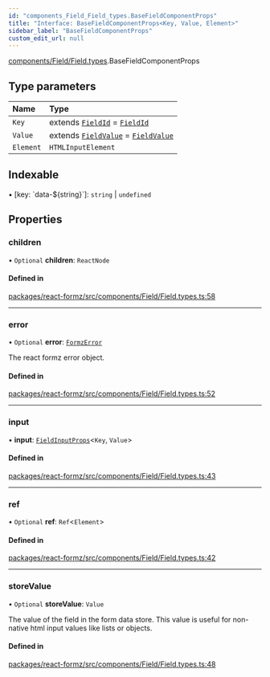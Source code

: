 ```yaml
---
id: "components_Field_Field_types.BaseFieldComponentProps"
title: "Interface: BaseFieldComponentProps<Key, Value, Element>"
sidebar_label: "BaseFieldComponentProps"
custom_edit_url: null
---
```


[components/Field/Field.types](../modules/components_Field_Field_types.md).BaseFieldComponentProps

## Type parameters

| Name | Type |
| :------ | :------ |
| `Key` | extends [`FieldId`](../modules/types_field.md#fieldid) = [`FieldId`](../modules/types_field.md#fieldid) |
| `Value` | extends [`FieldValue`](../modules/types_field.md#fieldvalue) = [`FieldValue`](../modules/types_field.md#fieldvalue) |
| `Element` | `HTMLInputElement` |

## Indexable

▪ [key: \`data-${string}\`]: `string` \| `undefined`

## Properties

### children

• `Optional` **children**: `ReactNode`

#### Defined in

[packages/react-formz/src/components/Field/Field.types.ts:58](https://github.com/ZerryStack/react-formz/blob/1ba1704/packages/react-formz/src/components/Field/Field.types.ts#L58)

___

### error

• `Optional` **error**: [`FormzError`](../modules/types_form.md#formzerror)

The react formz error object.

#### Defined in

[packages/react-formz/src/components/Field/Field.types.ts:52](https://github.com/ZerryStack/react-formz/blob/1ba1704/packages/react-formz/src/components/Field/Field.types.ts#L52)

___

### input

• **input**: [`FieldInputProps`](components_Field_Field_types.FieldInputProps.md)<`Key`, `Value`\>

#### Defined in

[packages/react-formz/src/components/Field/Field.types.ts:43](https://github.com/ZerryStack/react-formz/blob/1ba1704/packages/react-formz/src/components/Field/Field.types.ts#L43)

___

### ref

• `Optional` **ref**: `Ref`<`Element`\>

#### Defined in

[packages/react-formz/src/components/Field/Field.types.ts:42](https://github.com/ZerryStack/react-formz/blob/1ba1704/packages/react-formz/src/components/Field/Field.types.ts#L42)

___

### storeValue

• `Optional` **storeValue**: `Value`

The value of the field in the form data store. This value is useful
for non-native html input values like lists or objects.

#### Defined in

[packages/react-formz/src/components/Field/Field.types.ts:48](https://github.com/ZerryStack/react-formz/blob/1ba1704/packages/react-formz/src/components/Field/Field.types.ts#L48)
